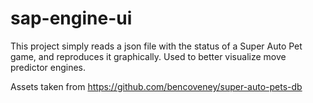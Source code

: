 # sap-engine-ui
This project simply reads a json file with the status of a Super Auto Pet game, and reproduces it graphically. Used to better visualize move predictor engines.

Assets taken from https://github.com/bencoveney/super-auto-pets-db
